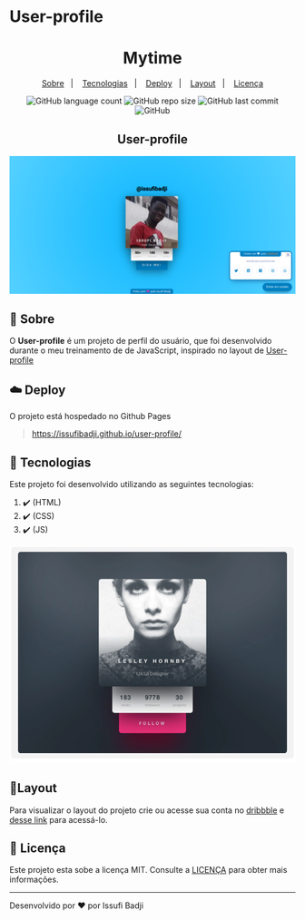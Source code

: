 # User-profile
<h1 align="center" color=" ">
   Mytime
</h1>

<p align="center">
    <a href="#book-sobre">Sobre</a>&nbsp;&nbsp;&nbsp;|&nbsp;&nbsp;&nbsp;
    <a href="#rocket-tecnologias">Tecnologias</a>&nbsp;&nbsp;&nbsp;|&nbsp;&nbsp;&nbsp;
    <a href="#cloud-deploy">Deploy</a>&nbsp;&nbsp;&nbsp;|&nbsp;&nbsp;&nbsp;
    <a href="#layout">Layout</a>&nbsp;&nbsp;&nbsp;|&nbsp;&nbsp;&nbsp;
    <a href="#memo-licença">Licença</a>
</p>

<p align="center">
   
   <img alt="GitHub language count" src="https://img.shields.io/github/languages/count/issufibadji/user-profile?style=flat-square">

   <img alt="GitHub repo size" src="https://img.shields.io/github/repo-size/issufibadji/user-profile?style=flat-square">

   <img alt="GitHub last commit" src="https://img.shields.io/github/last-commit/issufibadji/user-profile?style=flat-square">

   <img alt="GitHub" src="https://img.shields.io/github/license/issufibadji/user-profile?style=flat-square">
</p>

<h2 align="center" color=" ">
   User-profile
</h2>

![user-profile](https://github.com/issufibadji/user-profile/blob/master/user-profile.png)

## :book: Sobre
O **User-profile**
 é um projeto de perfil do usuário, que foi desenvolvido durante o meu treinamento de de JavaScript, inspirado no layout de [User-profile](https://dribbble.com/shots/2316219-User-profile)

## :cloud: Deploy
O projeto está hospedado no Github Pages
>https://issufibadji.github.io/user-profile/

## :rocket: Tecnologias
Este projeto foi desenvolvido utilizando as seguintes tecnologias:
<!-- ❌✔️ -->
1. ✔️ (HTML)
2. ✔️ (CSS)
3. ✔️ (JS)

![user-profile](https://github.com/issufibadji/user-profile/blob/master/perfil.png)

## 🔖Layout
Para visualizar o layout do projeto crie ou acesse sua conta no [dribbble](dribbble.com) e [desse link](https://dribbble.com/shots/2316219-User-profile) para acessá-lo.

## :memo: Licença
Este projeto esta sobe a licença MIT. Consulte a [LICENÇA](https://github.com/issufibadji/user-profile/blob/master/LINCENSE) para obter mais informações.

---

Desenvolvido por :heart: por Issufi Badji











